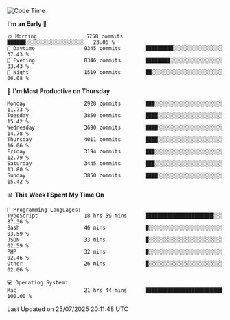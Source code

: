<!--START_SECTION:waka-->
![Code Time](http://img.shields.io/badge/Code%20Time-5%2C248%20hrs%201%20min-blue)

**I'm an Early 🐤** 

```text
🌞 Morning                5758 commits        ██████░░░░░░░░░░░░░░░░░░░   23.06 % 
🌆 Daytime                9345 commits        █████████░░░░░░░░░░░░░░░░   37.43 % 
🌃 Evening                8346 commits        ████████░░░░░░░░░░░░░░░░░   33.43 % 
🌙 Night                  1519 commits        ██░░░░░░░░░░░░░░░░░░░░░░░   06.08 % 
```
📅 **I'm Most Productive on Thursday** 

```text
Monday                   2928 commits        ███░░░░░░░░░░░░░░░░░░░░░░   11.73 % 
Tuesday                  3850 commits        ████░░░░░░░░░░░░░░░░░░░░░   15.42 % 
Wednesday                3690 commits        ████░░░░░░░░░░░░░░░░░░░░░   14.78 % 
Thursday                 4011 commits        ████░░░░░░░░░░░░░░░░░░░░░   16.06 % 
Friday                   3194 commits        ███░░░░░░░░░░░░░░░░░░░░░░   12.79 % 
Saturday                 3445 commits        ███░░░░░░░░░░░░░░░░░░░░░░   13.80 % 
Sunday                   3850 commits        ████░░░░░░░░░░░░░░░░░░░░░   15.42 % 
```


📊 **This Week I Spent My Time On** 

```text
💬 Programming Languages: 
TypeScript               18 hrs 59 mins      ██████████████████████░░░   87.36 % 
Bash                     46 mins             █░░░░░░░░░░░░░░░░░░░░░░░░   03.59 % 
JSON                     33 mins             █░░░░░░░░░░░░░░░░░░░░░░░░   02.59 % 
PHP                      32 mins             █░░░░░░░░░░░░░░░░░░░░░░░░   02.46 % 
Other                    26 mins             █░░░░░░░░░░░░░░░░░░░░░░░░   02.06 % 

💻 Operating System: 
Mac                      21 hrs 44 mins      █████████████████████████   100.00 % 
```


 Last Updated on 25/07/2025 20:11:48 UTC
<!--END_SECTION:waka-->

